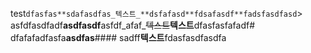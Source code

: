test```dfasfas**sdafasdfas_텍스트_**```​```dsfafasd**fdsafasdf**fadsfasdfasd```​> asfdfasdfadf**asdfasdf**asfdf_afaf_~~텍스트~~**텍스트**​dfasfasfafadf​# dfafafadfasfa**asdfas**#### sadff**텍스트**fdasfasdfasdfa